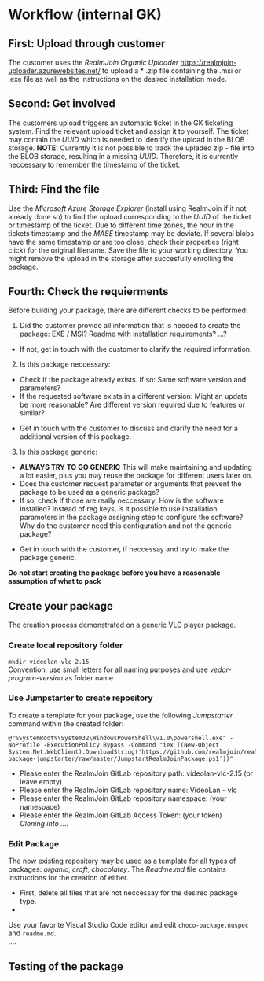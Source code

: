 # Workflow (internal GK)

## First: Upload through customer  
The customer uses the *RealmJoin Organic Uploader* <https://realmjoin-uploader.azurewebsites.net/> to upload a * .zip file containing the .msi or .exe file as well as the instructions on the desired installation mode.

## Second: Get involved  
The customers upload triggers an automatic ticket in the GK ticketing system. Find the relevant upload ticket and assign it to yourself. The ticket may contain the *UUID* which is needed to identify the upload in the BLOB storage. 
**NOTE:** Currently it is not possible to track the upladed zip - file into the BLOB storage, resulting in a missing *UUID*. Therefore, it is currently neccessary to remember the timestamp of the ticket.

## Third: Find the file  

Use the *Microsoft Azure Storage Explorer* (install using RealmJoin if it not already done so) to find the upload corresponding to the *UUID* of the ticket or timestamp of the ticket. 
Due to different time zones, the hour in the tickets timestamp and the *MASE* timestamp may be deviate. If several blobs have the same timestamp or are too close, check their properties (right click) for the original filename. 
Save the file to your working directory. You might remove the upload in the storage after succesfully enrolling the package.

## Fourth: Check the requierments 

Before building your package, there are different checks to be performed:

1. Did the customer provide all information that is needed to create the package: EXE / MSI? Readme with installation requirements? ...? 
  + If not, get in touch with the customer to clarify the required information.
2. Is this package neccessary:
  * Check if the package already exists. If so: Same software version and parameters?
  * If the requested software exists in a different version: Might an update be more reasonable? Are different version required due to features or similar? 
  + Get in touch with the customer to discuss and clarify the need for a additional version of this package.
3. Is this package generic:
  * **ALWAYS TRY TO GO GENERIC** This will make maintaining and updating a lot easier, plus you may reuse the package for different users later on.
  * Does the customer request parameter or arguments that prevent the package to be used as a generic package? 
  * If so, check if those are really neccessary: How is the software installed? Instead of reg keys, is it possible to use installation parameters in the package assigning step to configure the software?
    Why do the customer need this configuration and not the generic package?
  + Get in touch with the customer, if neccessay and try to make the package generic.

**Do not start creating the package before you have a reasonable assumption of what to pack**

## Create your package  

The creation process demonstrated on a generic VLC player package. 

### Create local repository folder

```mkdir videolan-vlc-2.15```  
Convention: use small letters for all naming purposes and use *vedor-program-version* as folder name.

### Use Jumpstarter to create repository

To create a template for your package, use the following *Jumpstarter* command within the created folder:  
```
@"%SystemRoot%\System32\WindowsPowerShell\v1.0\powershell.exe" -NoProfile -ExecutionPolicy Bypass -Command "iex ((New-Object System.Net.WebClient).DownloadString('https://github.com/realmjoin/realmjoin-package-jumpstarter/raw/master/JumpstartRealmJoinPackage.ps1'))"
```

* Please enter the RealmJoin GitLab repository path: videolan-vlc-2.15 (or leave empty)    
* Please enter the RealmJoin GitLab repository name: VideoLan - vlc   
* Please enter the RealmJoin GitLab repository namespace: (your namespace)   
* Please enter the RealmJoin GitLab Access Token: (your token)     
*Cloning into ....*

### Edit Package

The now existing repository may be used as a template for all types of packages: *organic*, *craft*, *chocolatey*. The *Readme.md* file contains instructions for the creation of either. 

* First, delete all files that are not neccessay for the desired package type. 
* 

Use your favorite Visual Studio Code editor and edit ```choco-package.nuspec``` and ```readme.md```.  
....


## Testing of the package  
<!-- 
Pr�fungen: 
Softwareversion, gibt es andere Versionen beim Kunden
Sind Args und Parametern sinnvoll, vllt statt custom lieber generic hinterher, nicht unbedingt zu viel User/Kundenspezifisch
Argumente f�r generic: Kosten und Updates (die sind schneller da)
Test der Software ggf auf VM

Verzechnis erstellen vedor-program-version
Jumpstarter f�r Template ausf�hren aus (Admin) cmd, gut wenn das im Ordner dr�ber liegt
Werte eingeben

Neue Repo Folder: 
Folder aufr�umen, steht in der Readme.md welche, readme auch weg, 
Umgenennen der ci.yml
Sourcen in BLOBs, Versionsnummer in BLOBnamen angeben, da diese im Blobstorage ausserhalb von choco landen
Erzeugen der hash check sum
�ffnenin VS Code, editieren von chocolateyinstall
Anapssen der nuspec datei
Anpassen install script, auch wegen uninstall
Falls notwendig eine post installtion Info mitgeben f�r Inis, Uninstal Files abfragen aus powershell



Test durch eine Batchfile (Felix) zur Sim einer Umgebung

Helferskripte um Uninstall Infos und weiteres zu ziehen (siehe extensions), wird ins choco temp geschoben, weil choco da sucht wenn online nichts gefunden wird




Erg�nzung RJ Docu: 
Beim Packaing:Jumpstarter gibt�s Parameter im Script, die k�nnen in den Befehl reinkommen
VLC zu vlc, weil immer klein
-->
